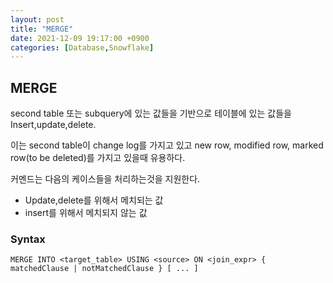 ```yaml
---
layout: post
title: "MERGE"
date: 2021-12-09 19:17:00 +0900
categories: [Database,Snowflake]
---
```


## MERGE

second table 또는 subquery에 있는 값들을 기반으로 테이블에 있는 값들을 Insert,update,delete.

이는 second table이 change log를 가지고 있고 new row, modified row, marked row(to be deleted)를 가지고 있을때 유용하다.

커멘드는 다음의 케이스들을 처리하는것을 지원한다.

- Update,delete를 위해서 메치되는 값
- insert를 위해서 메치되지 않는 값

### Syntax

```
MERGE INTO <target_table> USING <source> ON <join_expr> { matchedClause | notMatchedClause } [ ... ]
```

